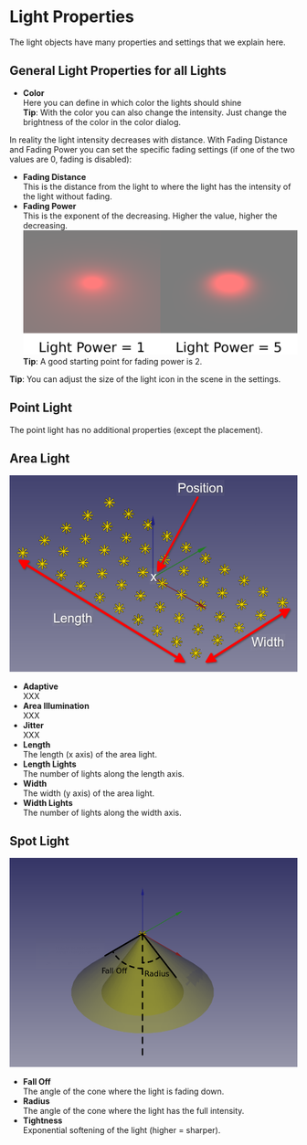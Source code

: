# Light Properties

The light objects have many properties and settings that we explain here.

## General Light Properties for all Lights

* **Color**  
  Here you can define in which color the lights should shine  
  **Tip**: With the color you can also change the intensity. Just change the brightness of the color in the color dialog.

In reality the light intensity decreases with distance. With Fading Distance and Fading Power you can set the specific fading settings (if one of the two values are 0, fading is disabled):

* **Fading Distance**  
  This is the distance from the light to where the light has the intensity of the light without fading.
* **Fading Power**  
  This is the exponent of the decreasing. Higher the value, higher the decreasing.  
  ![Comparison between different fading powers](img/LightFadingPower.png)  
  **Tip**: A good starting point for fading power is 2.

**Tip**: You can adjust the size of the light icon in the scene in the settings.

## Point Light

The point light has no additional properties (except the placement).

## Area Light

![Image to explain Area Light](img/AreaLight.png)

* **Adaptive**  
  XXX
* **Area Illumination**  
  XXX
* **Jitter**  
  XXX
* **Length**  
  The length (x axis) of the area light.
* **Length Lights**  
  The number of lights along the length axis.
* **Width**  
  The width (y axis) of the area light.
* **Width Lights**  
  The number of lights along the width axis.

## Spot Light

![Image to explain Spot Lights](img/SpotLight.png)

* **Fall Off**  
  The angle of the cone where the light is fading down.
* **Radius**  
  The angle of the cone where the light has the full intensity.
* **Tightness**  
  Exponential softening of the light (higher = sharper).
